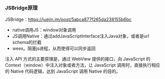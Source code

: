 <!--
 * @Author: 星啸(陈远宏)
 * @Date: 2020-12-15 14:32:55
 * @LastEditTime: 2020-12-24 00:01:11
 * @LastEditors: 星啸(陈远宏)
 * @Description: 
 * @FilePath: /my-git-book/frontEnd/hybrid.md
-->
### JSBridge原理
JSBridge：https://juejin.im/post/5abca877f265da238155b6bc
- native调用JS：window对象调用
- JS调用Native：通过addJavaScriptInterface注入Java对象，或者是url schema的拦截
- weex。阻塞js进程，从而使得可以同步返回

注入 API 方式的主要原理是，通过 WebView 提供的接口，向 JavaScript 的 Context（window）中注入对象或者方法，让 JavaScript 调用时，直接执行相应的 Native 代码逻辑，达到 JavaScript 调用 Native 的目的。
